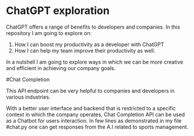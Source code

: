 # ChatGPT exploration

ChatGPT offers a range of benefits to developers and companies. In this repository I am going to explore on:  
1. How I can boost my productivity as a developer with ChatGPT
2. How I can help my team improve their productivity as well.


In a nutshell I am going to explore ways in which we can be more creative and efficient in achieving our company goals.

#Chat Completion

This API endpoint can be very helpful to companies and developers in various industries. 

With a better user interface and backend that is restricted to a specific context in which the company operates, Chat Completion API can be used as a Chatbot for users interaction. In few lines as demonstrated in my file #chat.py one can get responses from the A.I related to sports management.


